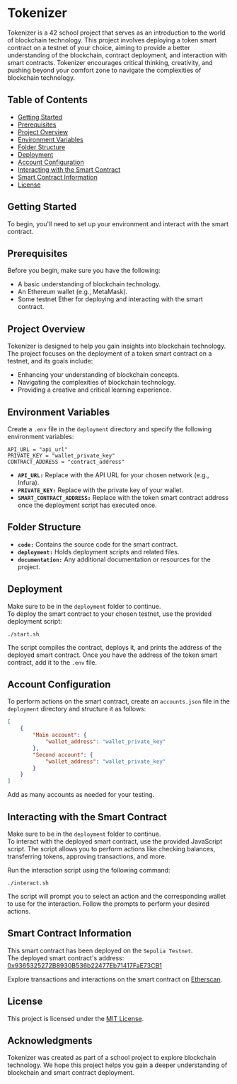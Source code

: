 # Tokenizer

Tokenizer is a 42 school project that serves as an introduction to the world of blockchain technology. This project involves deploying a token smart contract on a testnet of your choice, aiming to provide a better understanding of the blockchain, contract deployment, and interaction with smart contracts. Tokenizer encourages critical thinking, creativity, and pushing beyond your comfort zone to navigate the complexities of blockchain technology.

## Table of Contents

- [Getting Started](#getting-started)
- [Prerequisites](#prerequisites)
- [Project Overview](#project-overview)
- [Environment Variables](#environment-variables)
- [Folder Structure](#folder-structure)
- [Deployment](#deployment)
- [Account Configuration](#account-configuration)
- [Interacting with the Smart Contract](#interacting-with-the-smart-contract)
- [Smart Contract Information](#smart-contract-information)
- [License](#license)

## Getting Started

To begin, you'll need to set up your environment and interact with the smart contract.

## Prerequisites

Before you begin, make sure you have the following:

- A basic understanding of blockchain technology.</br>
- An Ethereum wallet (e.g., MetaMask).</br>
- Some testnet Ether for deploying and interacting with the smart contract.

## Project Overview

Tokenizer is designed to help you gain insights into blockchain technology. The project focuses on the deployment of a token smart contract on a testnet, and its goals include:

- Enhancing your understanding of blockchain concepts.</br>
- Navigating the complexities of blockchain technology.</br>
- Providing a creative and critical learning experience.

## Environment Variables

Create a `.env` file in the `deployment` directory and specify the following environment variables:

```plaintext
API_URL = "api_url"
PRIVATE_KEY = "wallet_private_key"
CONTRACT_ADDRESS = "contract_address"
```

- **`API_URL:`** Replace with the API URL for your chosen network (e.g., Infura).
- **`PRIVATE_KEY:`** Replace with the private key of your wallet.
- **`SMART_CONTRACT_ADDRESS:`** Replace with the token smart contract address once the deployment script has executed once.

## Folder Structure

- **`code:`** Contains the source code for the smart contract.
- **`deployment:`** Holds deployment scripts and related files.
- **`documentation:`** Any additional documentation or resources for the project.

## Deployment

Make sure to be in the `deployment` folder to continue.</br>
To deploy the smart contract to your chosen testnet, use the provided deployment script:

```shell
./start.sh
```

The script compiles the contract, deploys it, and prints the address of the deployed smart contract. Once you have the address of the token smart contract, add it to the `.env` file.

## Account Configuration

To perform actions on the smart contract, create an `accounts.json` file in the `deployment` directory and structure it as follows:

```json
[
    {
        "Main account": {
            "wallet_address": "wallet_private_key"
        },
        "Second account": {
            "wallet_address": "wallet_private_key"
        }
    }
]
```

Add as many accounts as needed for your testing.

## Interacting with the Smart Contract

Make sure to be in the `deployment` folder to continue.</br>
To interact with the deployed smart contract, use the provided JavaScript script. The script allows you to perform actions like checking balances, transferring tokens, approving transactions, and more.

Run the interaction script using the following command:

```shell
./interact.sh
```

The script will prompt you to select an action and the corresponding wallet to use for the interaction. Follow the prompts to perform your desired actions.

## Smart Contract Information

This smart contract has been deployed on the `Sepolia Testnet`.</br>
The deployed smart contract's address: [0x9365325272B8930B536b22477Eb71417FaE73CB1](https://sepolia.etherscan.io/address/0x9365325272B8930B536b22477Eb71417FaE73CB1)

Explore transactions and interactions on the smart contract on [Etherscan](https://sepolia.etherscan.io/address/0x9365325272B8930B536b22477Eb71417FaE73CB1).

## License

This project is licensed under the [MIT License](https://opensource.org/license/mit/).

## Acknowledgments

Tokenizer was created as part of a school project to explore blockchain technology. We hope this project helps you gain a deeper understanding of blockchain and smart contract deployment.
